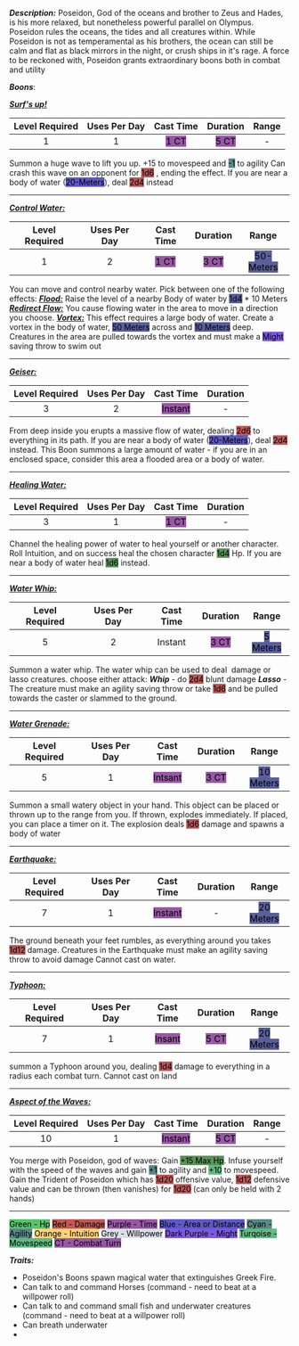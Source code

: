***Description:***
Poseidon, God of the oceans and brother to Zeus and Hades, is his more relaxed, but nonetheless powerful parallel on Olympus.
Poseidon rules the oceans, the tides and all creatures within.
While Poseidon is not as temperamental as his brothers, the ocean can still be calm and flat as black mirrors in the night, or crush ships in it's rage.
A force to be reckoned with, Poseidon grants extraordinary boons both in combat and utility

***Boons***:

<b><ins><i>Surf's up!</i></ins></b>

| Level Required | Uses Per Day | Cast Time | Duration | Range |
|:--------------:|:------------:|:---------:|:--------:| :--:|
|       1        |      1       |  <mark style="background: #620075A6;"> 1 CT</mark>    |   <mark style="background: #620075A6;">5 CT</mark>   | - |

Summon a huge wave to lift you up. +15 to movespeed and <mark style="background: #004A4CA6;"> -1</mark> to agility Can crash this wave on an opponent for <mark style="background: #930000A6;">1d6</mark> , ending the effect. If you are near a body of water (<mark style="background: #0900A7A6;">20-Meters</mark>), deal <mark style="background: #930000A6;">2d4</mark> instead 

------------------
<b><ins><i>Control Water:</i></ins></b>

| Level Required | Uses Per Day | Cast Time | Duration | Range |
|:--------------:|:------------:|:---------:|:--------:| :---: |
|       1        |      2       |   <mark style="background: #620075A6;">1 CT</mark>    |   <mark style="background: #620075A6;">3 CT</mark>   | <mark style="background: #000B67A6;">50-Meters</mark> |

You can move and control nearby water.
Pick between one of the following effects:
<b><ins><i>Flood:</i></ins></b>
Raise the level of a nearby Body of water by <mark style="background: #000B67A6;">1d4</mark> * 10 Meters
<b><ins><i>Redirect Flow:</i></ins></b>
You cause flowing water in the area to move in a direction you choose.
<b><ins><i>Vortex:</i></ins></b>
This effect requires a large body of water.
Create a vortex in the body of water, <mark style="background: #000B67A6;">50 Meters</mark> across and <mark style="background: #000B67A6;">10 Meters</mark> deep.
Creatures in the area are pulled towards the vortex and must make a <mark style="background: #3800D7A6;">Might</mark> saving throw to swim out

------------------
<b><ins><i>Geiser:</i></ins></b>

| Level Required | Uses Per Day | Cast Time | Duration |
|:--------------:|:------------:|:---------:|:--------:|
|       3        |      2       |  <mark style="background: #620075A6;">Instant</mark>  |    -     | 

From deep inside you erupts a massive flow of water, dealing <mark style="background: #9E0000A6;">2d6</mark> to everything in its path. If you are near a body of water (<mark style="background: #0900A7A6;">20-Meters</mark>), deal <mark style="background: #9E0000A6;">2d4</mark> instead.
This Boon summons a large amount of water - if you are in an enclosed space, consider this area a flooded area or a body of water.

------------------
<b><ins><i>Healing Water:</i></ins></b>

| Level Required | Uses Per Day | Cast Time | Duration |
|:--------------:|:------------:|:---------:|:--------:|
|       3        |      1       |      <mark style="background: #620075A6;">1 CT</mark>     |    -      |
Channel the healing power of water to heal yourself or another character.  Roll Intuition, and on success heal the chosen character <mark style="background: #045B00A6;">1d4</mark> Hp. If you are near a body of water heal <mark style="background: #045B00A6;">1d6</mark> instead.

------------------
<b><ins><i>Water Whip:</i></ins></b>

| Level Required | Uses Per Day | Cast Time | Duration | Range |
|:--------------:|:------------:|:---------:|:--------:|:-----:|
|       5         |       2       |    Instant       |     <mark style="background: #620075A6;">3 CT </mark>    |   <mark style="background: #000B67A6;">5 Meters</mark>    |

Summon a water whip. The water whip can be used to deal  damage or lasso creatures.
choose either attack:
***Whip*** - do <mark style="background: #930000A6;">2d4</mark> blunt damage
***Lasso*** -The creature must make an agility saving throw or take <mark style="background: #930000A6;">1d6</mark> and be pulled towards the caster or slammed to the ground.

-----------------
<b><ins><i>Water Grenade:</i></ins></b>

| Level Required | Uses Per Day | Cast Time | Duration |   Range   |
|:--------------:|:------------:|:---------:|:--------:|:---------:|
|       5        |      1       |  <mark style="background: #620075A6;">Intsant</mark>   |    <mark style="background: #620075A6;">3 CT</mark>     | <mark style="background: #000B67A6;">10 Meters </mark>| 

Summon a small watery object in your hand.
This object can be placed or thrown up to the range from you.
If thrown, explodes immediately.
If placed, you can place a timer on it.
The explosion deals <mark style="background: #930000A6;">1d6</mark> damage and spawns a body of water

------------------
<b><ins><i>Earthquake:</i></ins></b>

| Level Required | Uses Per Day | Cast Time | Duration | Range |
|:--------------:|:------------:|:---------:|:--------:|:-----:|
|       7         |      1        |     <mark style="background: #620075A6;">Instant</mark>      |    -      | <mark style="background: #000B67A6;">20 Meters</mark>       |

The ground beneath your feet rumbles, as everything around you takes <mark style="background: #930000A6;">1d12</mark> damage. Creatures in the Earthquake must make an agility saving throw to avoid damage
Cannot cast on water.

------------------
<b><ins><i>Typhoon:</i></ins></b>

| Level Required | Uses Per Day | Cast Time | Duration | Range |
|:--------------:|:------------:|:---------:|:--------:|:-----:|
|       7        |      1       |  <mark style="background: #620075A6;">Insant</mark>   |     <mark style="background: #620075A6;">5 CT</mark>     |   <mark style="background: #000B67A6;">20 Meters</mark>    |

summon a Typhoon around you, dealing <mark style="background: #930000A6;">1d4</mark> damage to everything in a radius each combat turn. Cannot cast on land

------------------
<b><ins><i>Aspect of the Waves:</i></ins></b>

| Level Required | Uses Per Day | Cast Time | Duration | Range |
|:--------------:|:------------:|:---------:|:--------:|:-----:|
|       10       |      1       |  <mark style="background: #620075A6;">Instant</mark>  |   <mark style="background: #620075A6;">5 CT</mark>   |   -   | 

You merge with Poseidon, god of waves: 
Gain <mark style="background: #045B00A6;">+15 Max Hp</mark>. Infuse yourself with the speed of the waves and gain <mark style="background: #004A4CA6;">+1</mark> to agility and <mark style="background: #60BB81;">+10</mark> to movespeed. Gain the Trident of Poseidon which has <mark style="background: #9E0000A6;">1d20</mark> offensive value, <mark style="background: #9E0000A6;">1d12</mark> defensive value and can be thrown (then vanishes) for <mark style="background: #9E0000A6;">1d20</mark>
(can only be held with 2 hands)

------------------
<mark style="background: #00A521A6;">Green - Hp</mark>
<mark style="background: #9E0000A6;">Red - Damage</mark>
<mark style="background: #620075A6;">Purple - Time</mark>
<mark style="background: #0900A7A6;">Blue - Area or Distance</mark>
<mark style="background: #004A4CA6;">Cyan - Agility</mark>
<mark style="background: #FFAD0085;">Orange - Intuition</mark>
<mark style="background: #CACFD9A6;">Grey - Willpower</mark>
<mark style="background: #3800D7A6;">Dark Purple - Might</mark>
<mark style="background: #60BB81;">Turqoise - Movespeed</mark> 
<mark style="background: #620075A6;">CT - Combat Turn</mark>


***Traits:***
- Poseidon's Boons spawn magical water that extinguishes Greek Fire. 
- Can talk to and command Horses (command - need to beat at a willpower roll)
- Can talk to and command small fish and underwater creatures  (command - need to beat at a willpower roll)
- Can breath underwater
- 



